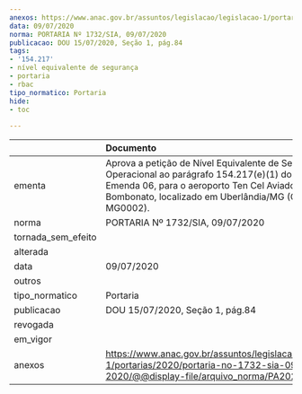 ```yaml
---
anexos: https://www.anac.gov.br/assuntos/legislacao/legislacao-1/portarias/2020/portaria-no-1732-sia-09-07-2020/@@display-file/arquivo_norma/PA2020-1732.pdf
data: 09/07/2020
norma: PORTARIA Nº 1732/SIA, 09/07/2020
publicacao: DOU 15/07/2020, Seção 1, pág.84
tags:
- '154.217'
- nível equivalente de segurança
- portaria
- rbac
tipo_normatico: Portaria
hide: 
- toc 
 
---
```


|                    | Documento                                                                                                                                                                                                       |
|:-------------------|:----------------------------------------------------------------------------------------------------------------------------------------------------------------------------------------------------------------|
| ementa             | Aprova a petição de Nível Equivalente de Segurança Operacional ao parágrafo 154.217(e)(1) do RBAC 154, Emenda 06, para o aeroporto Ten Cel Aviador César Bombonato, localizado em Uberlândia/MG (CIAD: MG0002). |
| norma              | PORTARIA Nº 1732/SIA, 09/07/2020                                                                                                                                                                                |
| tornada_sem_efeito |                                                                                                                                                                                                                 |
| alterada           |                                                                                                                                                                                                                 |
| data               | 09/07/2020                                                                                                                                                                                                      |
| outros             |                                                                                                                                                                                                                 |
| tipo_normatico     | Portaria                                                                                                                                                                                                        |
| publicacao         | DOU 15/07/2020, Seção 1, pág.84                                                                                                                                                                                 |
| revogada           |                                                                                                                                                                                                                 |
| em_vigor           |                                                                                                                                                                                                                 |
| anexos             | https://www.anac.gov.br/assuntos/legislacao/legislacao-1/portarias/2020/portaria-no-1732-sia-09-07-2020/@@display-file/arquivo_norma/PA2020-1732.pdf                                                            |